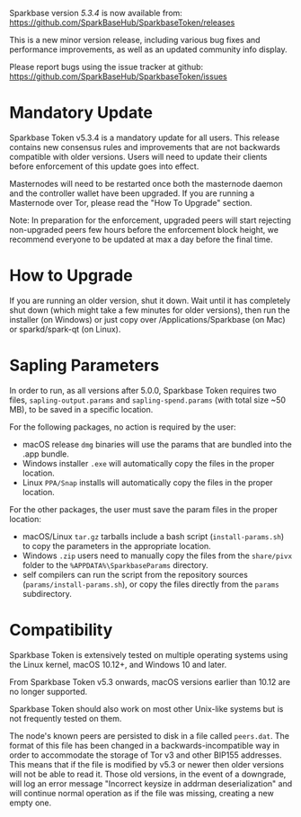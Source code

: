 Sparkbase version *5.3.4* is now available from:  <https://github.com/SparkBaseHub/SparkbaseToken/releases>

This is a new minor version release, including various bug fixes and performance improvements, as well as an updated community info display.

Please report bugs using the issue tracker at github: <https://github.com/SparkBaseHub/SparkbaseToken/issues>


Mandatory Update
==============

Sparkbase Token v5.3.4 is a mandatory update for all users. This release contains new consensus rules and improvements that are not backwards compatible with older versions. Users will need to update their clients before enforcement of this update goes into effect.

Masternodes will need to be restarted once both the masternode daemon and the controller wallet have been upgraded.
If you are running a Masternode over Tor, please read the "How To Upgrade" section.

Note: In preparation for the enforcement, upgraded peers will start rejecting non-upgraded peers few hours before the enforcement block height, we recommend everyone to be updated at max a day before the final time.

How to Upgrade
==============

If you are running an older version, shut it down. Wait until it has completely shut down (which might take a few minutes for older versions), then run the installer (on Windows) or just copy over /Applications/Sparkbase (on Mac) or sparkd/spark-qt (on Linux).

Sapling Parameters
==================

In order to run, as all versions after 5.0.0, Sparkbase Token requires two files, `sapling-output.params` and `sapling-spend.params` (with total size ~50 MB), to be saved in a specific location.

For the following packages, no action is required by the user:
- macOS release `dmg` binaries will use the params that are bundled into the .app bundle.
- Windows installer `.exe` will automatically copy the files in the proper location.
- Linux `PPA/Snap` installs will automatically copy the files in the proper location.

For the other packages, the user must save the param files in the proper location:
- macOS/Linux `tar.gz` tarballs include a bash script (`install-params.sh`) to copy the parameters in the appropriate location.
- Windows `.zip` users need to manually copy the files from the `share/pivx` folder to the `%APPDATA%\SparkbaseParams` directory.
- self compilers can run the script from the repository sources (`params/install-params.sh`), or copy the files directly from the `params` subdirectory.

Compatibility
==============

Sparkbase Token is extensively tested on multiple operating systems using the Linux kernel, macOS 10.12+, and Windows 10 and later.

From Sparkbase Token v5.3 onwards, macOS versions earlier than 10.12 are no longer supported.

Sparkbase Token should also work on most other Unix-like systems but is not frequently tested on them.

The node's known peers are persisted to disk in a file called `peers.dat`. The format of this file has been changed in a backwards-incompatible way in order to accommodate the storage of Tor v3 and other BIP155 addresses. This means that if the file is modified by v5.3 or newer then older versions will not be able to read it. Those old versions, in the event of a downgrade, will log an error message "Incorrect keysize in addrman deserialization" and will continue normal operation as if the file was missing, creating a new empty one.
